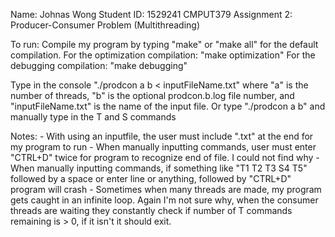 Name: Johnas Wong
Student ID: 1529241
CMPUT379 Assignment 2: Producer-Consumer Problem (Multithreading)

To run: Compile my program by typing "make" or "make all" for the default compilation.
For the optimization compilation: "make optimization"
For the debugging compilation: "make debugging"

Type in the console "./prodcon a b < inputFileName.txt"
    where "a" is the number of threads, "b" is the optional prodcon.b.log file number,
    and "inputFileName.txt" is the name of the input file.
Or type "./prodcon a b" and manually type in the T<n> and S<n> commands

Notes:
    - With using an inputfile, the user must include ".txt" at the end for my program   to run
    - When manually inputting commands, user must enter "CTRL+D" twice for program to   recognize 
        end of file. I could not find why
    - When manually inputting commands, if something like "T1 T2 T3 S4 T5" followed
    by a space or enter line or anything, followed by "CTRL+D" program will crash
    - Sometimes when many threads are made, my program gets caught in an infinite loop.
        Again I'm not sure why, when the consumer threads are waiting they constantly check if number of T<n> commands remaining is > 0, if it isn't it should exit.